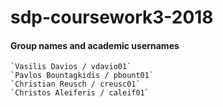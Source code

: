 # sdp-coursework3-2018

#### Group names and academic usernames
    `Vasilis Davios / vdavio01`
    `Pavlos Bountagkidis / pbount01`
    `Christian Reusch / creusc01`
    `Christos Aleiferis / caleif01`

